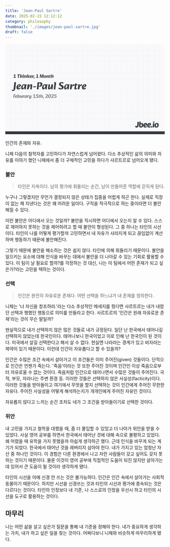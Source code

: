 ```yaml
---
title: 'Jean-Paul Sartre'
date: 2025-02-15 12:12:12
category: philosophy
thumbnail: './images/jean-paul-sartre.jpg'
draft: false
---
```


![](./images/jean-paul-sartre.jpg)

인간의 존재와 자유.

니체 다음의 철학자를 고민하다가 자연스럽게 넘어왔다. 다소 추상적인 삶의 의미와 자유를 이야기 했던 니체에서 좀 더 구체적인 고민을 하다가 사르트르로 넘어오게 됐다.

### 불안
> 타인은 지옥이다. 남의 평가에 휘둘리는 순간, 남이 만들어준 역할에 갇히게 된다.

누구나 그렇겠지만 무언가 결정되지 않은 상태가 집중을 어렵게 하곤 한다. 실제로 직장이 없는 채 지낸다는 것은 꽤 어려운 일이다. 구직을 적극적으로 하는 중이라면 더 불안해질 수 있다.

이런 불안은 어디에서 오는 것일까? 불안을 직시하면 어디에서 오는지 알 수 있다. 스스로 제어하지 못하는 것을 제어하려고 할 때 불안이 형성된다. 그 중 하나는 타인의 시선이다. 타인이 나를 어떻게 평가할까 고민하면서 내 자유가 사라지게 되고 끊임없이 계산하며 행동하기 때문에 불안해진다. 

그렇기 때문에 불안을 해소하는 것은 쉽지 않다. 타인에 의해 휘둘리기 때문이다. 불안을 일으키는 요소에 대해 인식을 바꾸는 데에서 불안을 더 나아갈 수 있는 기회로 활용할 수 있다. 이 팀이 날 필요로 할까?를 걱정하는 것 대신, 나는 이 팀에서 어떤 존재가 되고 싶은가?라는 고민을 택하는 것이다.

### 선택
> 인간은 완전히 자유로운 존재다. 어떤 선택을 하느냐가 내 존재를 정의한다.

니체는 '너 자신을 창조하라.'라는 다소 추상적인 메세지를 줬다면 사르트르는 내가 내렸던 선택과 행했던 행동으로 의미를 만들라고 한다. 사르트르의 '인간은 원래 자유로운 존재'라는 것이 무슨 말일까?

현실적으로 내가 선택하지 않은 많은 것들로 내가 규정된다. 일단 난 한국에서 태어나길 선택하지 않았는데 한국인이다. 태어나보니 한국이었고 이로 인해 난 한국인이 된 것이다. 미국에서 살길 선택한다고 해서 살 수 없다. 현실엔 나라라는 경계가 있고 비자라는 제약이 있기 때문이다. 이런데 인간이 자유롭다고 할 수 있을까?

인간은 수많은 조건 속에서 살아가고 이 조건들은 이미 주어진(given) 것들이다. 단적으로 인간은 언젠가 죽는다. '죽음'이라는 것 또한 주어진 것이며 인간인 이상 죽음으로부터 자유로울 수 없는 것이다. 죽음처럼 인간으로 태어나면서 수많은 것들이 주어진다. 국적, 부모, 자라나는 주변 환경 등. 이러한 것들은 선택하지 않은 사실성(facticity)이다. 이러한 것들을 받아들이고 여기에서 무엇을 할지 선택하는 것이 인간에게 주어진 무한한 자유다. 주어진 사실성을 어떻게 해석하는지가 개개인에게 주어진 자유인 것이다.

자유롭지 않다고 느끼는 순간 조차도 네가 그 조건을 받아들이기로 선택한 것이다.

### 위안
내 고민을 가지고 철학을 대했을 때, 좀 더 몰입할 수 있었고 더 나아가 위안을 받을 수 있었다. 사실 영어 공부를 하면서 한국에서 태어난 것에 대해 속으로 불평하고 있었다. 왜 어렸을 때 유학을 가지 못했을까 아쉽게 생각하곤 했다. 근데 인식을 바꾸게 되는 계기가 되었다. 한국에서 태어난 것을 레버리지 삼아야 한다. 내가 가지고 있는 엄청난 자산 중 하나인 것이다. 이 경험은 다른 환경에서 나고 자란 사람들이 갖고 싶어도 갖지 못하는 것이기 때문이다. 물론 이것이 영어 공부에 직접적인 도움이 되진 않지만 살아가는데 있어서 큰 도움이 될 것이라 생각하게 됐다.

타인의 시선을 아예 신경 안 쓰는 것은 불가능하다. 인간은 인간 속에서 살아가는 사회적 동물이기 때문이다. 하지만 시선을 신경쓰는 것과 타인의 시선과 평가에 종속되는 것은 다르다는 것이다. 타인의 인정보다 내 기준, 나 스스로의 인정을 우선시 하고 타인의 시선을 도구로 활용하는 것이다.

## 마무리
나는 어떤 삶을 살고 싶은가 질문을 통해 내 기준을 정해야 한다. 내가 중요하게 생각하는 가치, 내가 하고 싶은 일을 찾는 것이다. 어쩌다보니 니체와 비슷하게 마무리하게 됐다.
